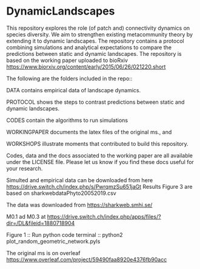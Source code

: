 # DynamicLandscapes

This repository explores the role (of patch and) connectivity dynamics on species diversity. We aim to strengthen existing metacommunity theory by extending it to dynamic landscapes. The repository contains a protocol combining simulations and analytical expectations to compare the predictions between static and dynamic landscapes. The repository is based on the working paper uploaded to bioRxiv  https://www.biorxiv.org/content/early/2015/06/26/021220.short


The following are the folders included in the repo:: 

DATA contains empirical data of landscape dynamics. 

PROTOCOL shows the steps to contrast predictions between static and dynamic landscapes. 

CODES contain the algorithms to run simulations

WORKINGPAPER  documents the latex files of the original ms., and 

WORKSHOPS illustrate moments that contributed to build this repository.

Codes, data and the docs associated to the working paper are all available under the LICENSE file. Please let us know if you find these docs useful for your research. 

Simulted and empirical data can be downloaded from here
https://drive.switch.ch/index.php/s/PwrqmzSu651jaGt 
Results Figure 3 are based on sharkwebdataPhyto20052019.csv

The data was downloaded from https://sharkweb.smhi.se/

M0.1 ad M0.3 at https://drive.switch.ch/index.php/apps/files/?dir=/DL&fileid=1880718904

Figure 1 :: Run python code terminal :: python2 plot_random_geometric_network.pyls 

The original ms is on overleaf 
https://www.overleaf.com/project/59490faa8920e4376fb90acc

